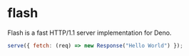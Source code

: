# flash

Flash is a fast HTTP/1.1 server implementation for Deno.

```js
serve({ fetch: (req) => new Response("Hello World") });
```
